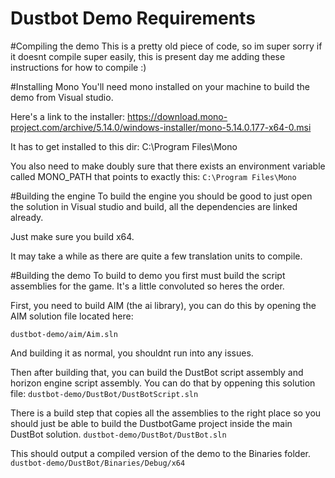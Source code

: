 # Dustbot Demo Requirements

#Compiling the demo
This is a pretty old piece of code, so im super sorry if it doesnt compile super easily, this is present day me adding these instructions for how to compile :)

#Installing Mono
You'll need mono installed on your machine to build the demo from Visual studio.

Here's a link to the installer:
https://download.mono-project.com/archive/5.14.0/windows-installer/mono-5.14.0.177-x64-0.msi

It has to get installed to this dir: C:\Program Files\Mono

You also need to make doubly sure that there exists an environment variable called MONO_PATH that points to exactly this:
``C:\Program Files\Mono``

#Building the engine
To build the engine you should be good to just open the solution in Visual studio and build, all the dependencies are linked already.

Just make sure you build x64.

It may take a while as there are quite a few translation units to compile.

#Building the demo
To build to demo you first must build the script assemblies for the game. It's a little convoluted so heres the order.

First, you need to build AIM (the ai library), you can do this by opening the AIM solution file located here:

``dustbot-demo/aim/Aim.sln``

And building it as normal, you shouldnt run into any issues.

Then after building that, you can build the DustBot script assembly and horizon engine script assembly. You can do that by oppening this solution file:
``dustbot-demo/DustBot/DustBotScript.sln``

There is a build step that copies all the assemblies to the right place so you should just be able to build the DustbotGame project inside the main DustBot solution.
``dustbot-demo/DustBot/DustBot.sln``

This should output a compiled version of the demo to the Binaries folder.
``dustbot-demo/DustBot/Binaries/Debug/x64``

